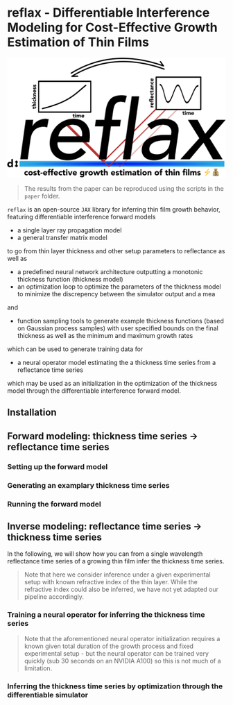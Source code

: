 # reflax - Differentiable Interference Modeling for Cost-Effective Growth Estimation of Thin Films

![reflax](logo.svg)
 
> The results from the paper can be reproduced using the scripts in the `paper` folder.

`reflax` is an open-source `JAX` library for inferring thin film growth behavior, featuring differentiable interference forward models

- a single layer ray propagation model
- a general transfer matrix model

to go from thin layer thickness and other setup parameters to reflectance as well as

- a predefined neural network architecture outputting a monotonic thickness function (thickness model)
- an optimization loop to optimize the parameters of the thickness model to minimize the discrepency between the simulator output and a mea

and

- function sampling tools to generate example thickness functions (based on Gaussian process samples) with user specified bounds on the final thickness as well as the minimum and maximum growth rates

which can be used to generate training data for

- a neural operator model estimating the a thickness time series from a reflectance time series

which may be used as an initialization in the optimization of the thickness model through the differentiable interference forward model.


## Installation


## Forward modeling: thickness time series → reflectance time series

### Setting up the forward model

### Generating an examplary thickness time series

### Running the forward model


## Inverse modeling: reflectance time series → thickness time series

In the following, we will show how you can from a single wavelength reflectance time series of a growing thin film infer the thickness time series.

> Note that here we consider inference under a given experimental setup with known refractive index of the thin layer. While the refractive index could also be inferred, we have not yet adapted our pipeline accordingly.

### Training a neural operator for inferring the thickness time series

> Note that the aforementioned neural operator initialization requires a known given total duration of the growth process and fixed experimental setup - but the neural operator can be trained very quickly (sub 30 seconds on an NVIDIA A100) so this is not much of a limitation.


### Inferring the thickness time series by optimization through the differentiable simulator